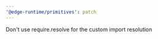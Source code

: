 ```yaml
---
'@edge-runtime/primitives': patch
---
```


Don't use require.resolve for the custom import resolution
